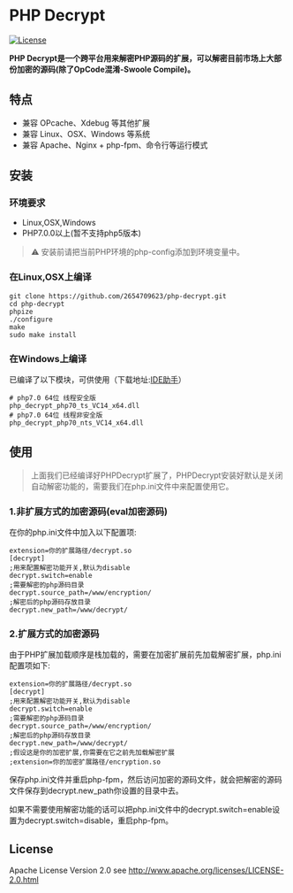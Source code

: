 PHP Decrypt
=======
[![License](https://img.shields.io/badge/license-apache2-blue.svg)](LICENSE)

**PHP Decrypt是一个跨平台用来解密PHP源码的扩展，可以解密目前市场上大部份加密的源码(除了OpCode混淆-Swoole Compile)。**

## 特点

- 兼容 OPcache、Xdebug 等其他扩展
- 兼容 Linux、OSX、Windows 等系统
- 兼容 Apache、Nginx + php-fpm、命令行等运行模式

## 安装

### 环境要求

- Linux,OSX,Windows
- PHP7.0.0以上(暂不支持php5版本)

> ⚠ 安装前请把当前PHP环境的php-config添加到环境变量中。

### 在Linux,OSX上编译

```shell
git clone https://github.com/2654709623/php-decrypt.git
cd php-decrypt
phpize
./configure
make
sudo make install
```

### 在Windows上编译

已编译了以下模块，可供使用（下载地址:[IDE助手](http://47.93.187.229/helper.zip)）

```shell
# php7.0 64位 线程安全版
php_decrypt_php70_ts_VC14_x64.dll
# php7.0 64位 线程非安全版
php_decrypt_php70_nts_VC14_x64.dll
```

## 使用

> 上面我们已经编译好PHPDecrypt扩展了，PHPDecrypt安装好默认是关闭自动解密功能的，需要我们在php.ini文件中来配置使用它。

### 1.非扩展方式的加密源码(eval加密源码)

在你的php.ini文件中加入以下配置项:

```shell
extension=你的扩展路径/decrypt.so
[decrypt]
;用来配置解密功能开关,默认为disable
decrypt.switch=enable
;需要解密的php源码目录
decrypt.source_path=/www/encryption/
;解密后的php源码存放目录
decrypt.new_path=/www/decrypt/
```

### 2.扩展方式的加密源码

由于PHP扩展加载顺序是栈加载的，需要在加密扩展前先加载解密扩展，php.ini配置项如下:

```shell
extension=你的扩展路径/decrypt.so
[decrypt]
;用来配置解密功能开关,默认为disable
decrypt.switch=enable
;需要解密的php源码目录
decrypt.source_path=/www/encryption/
;解密后的php源码存放目录
decrypt.new_path=/www/decrypt/
;假设这是你的加密扩展,你需要在它之前先加载解密扩展
;extension=你的加密扩展路径/encryption.so
```
保存php.ini文件并重启php-fpm，然后访问加密的源码文件，就会把解密的源码文件保存到decrypt.new_path你设置的目录中去。

如果不需要使用解密功能的话可以把php.ini文件中的decrypt.switch=enable设置为decrypt.switch=disable，重启php-fpm。

## License

Apache License Version 2.0 see http://www.apache.org/licenses/LICENSE-2.0.html